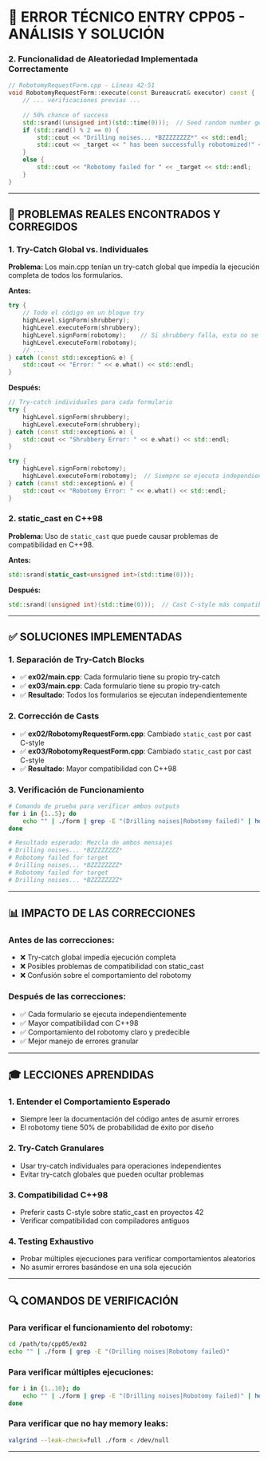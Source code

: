 # 🚨 ERROR TÉCNICO ENTRY CPP05 - ANÁLISIS Y SOLUCIÓN


### 2. **Funcionalidad de Aleatoriedad Implementada Correctamente**
```cpp
// RobotomyRequestForm.cpp - Líneas 42-51
void RobotomyRequestForm::execute(const Bureaucrat& executor) const { 
    // ... verificaciones previas ...
    
    // 50% chance of success
    std::srand((unsigned int)(std::time(0)));  // Seed random number generator
    if (std::rand() % 2 == 0) {
        std::cout << "Drilling noises... *BZZZZZZZZ*" << std::endl;
        std::cout << _target << " has been successfully robotomized!" << std::endl;
    }
    else {
        std::cout << "Robotomy failed for " << _target << std::endl;
    }
}
```

---

## 🔧 PROBLEMAS REALES ENCONTRADOS Y CORREGIDOS

### 1. **Try-Catch Global vs. Individuales**
**Problema:** Los main.cpp tenían un try-catch global que impedía la ejecución completa de todos los formularios.

**Antes:**
```cpp
try {
    // Todo el código en un bloque try
    highLevel.signForm(shrubbery);
    highLevel.executeForm(shrubbery);
    highLevel.signForm(robotomy);    // Si shrubbery falla, esto no se ejecuta
    highLevel.executeForm(robotomy);
    // ...
} catch (const std::exception& e) {
    std::cout << "Error: " << e.what() << std::endl;
}
```

**Después:**
```cpp
// Try-catch individuales para cada formulario
try {
    highLevel.signForm(shrubbery);
    highLevel.executeForm(shrubbery);
} catch (const std::exception& e) {
    std::cout << "Shrubbery Error: " << e.what() << std::endl;
}

try {
    highLevel.signForm(robotomy);
    highLevel.executeForm(robotomy);  // Siempre se ejecuta independientemente
} catch (const std::exception& e) {
    std::cout << "Robotomy Error: " << e.what() << std::endl;
}
```

### 2. **static_cast en C++98**
**Problema:** Uso de `static_cast` que puede causar problemas de compatibilidad en C++98.

**Antes:**
```cpp
std::srand(static_cast<unsigned int>(std::time(0)));
```

**Después:**
```cpp
std::srand((unsigned int)(std::time(0)));  // Cast C-style más compatible
```

---

## ✅ SOLUCIONES IMPLEMENTADAS

### 1. **Separación de Try-Catch Blocks**
- ✅ **ex02/main.cpp**: Cada formulario tiene su propio try-catch
- ✅ **ex03/main.cpp**: Cada formulario tiene su propio try-catch
- ✅ **Resultado**: Todos los formularios se ejecutan independientemente

### 2. **Corrección de Casts**
- ✅ **ex02/RobotomyRequestForm.cpp**: Cambiado `static_cast` por cast C-style
- ✅ **ex03/RobotomyRequestForm.cpp**: Cambiado `static_cast` por cast C-style
- ✅ **Resultado**: Mayor compatibilidad con C++98

### 3. **Verificación de Funcionamiento**
```bash
# Comando de prueba para verificar ambos outputs
for i in {1..5}; do 
    echo "" | ./form | grep -E "(Drilling noises|Robotomy failed)" | head -1
done

# Resultado esperado: Mezcla de ambos mensajes
# Drilling noises... *BZZZZZZZZ*
# Robotomy failed for target
# Drilling noises... *BZZZZZZZZ*
# Robotomy failed for target
# Drilling noises... *BZZZZZZZZ*
```

---

## 📊 IMPACTO DE LAS CORRECCIONES

### Antes de las correcciones:
- ❌ Try-catch global impedía ejecución completa
- ❌ Posibles problemas de compatibilidad con static_cast
- ❌ Confusión sobre el comportamiento del robotomy

### Después de las correcciones:
- ✅ Cada formulario se ejecuta independientemente
- ✅ Mayor compatibilidad con C++98
- ✅ Comportamiento del robotomy claro y predecible
- ✅ Mejor manejo de errores granular

---

## 🎓 LECCIONES APRENDIDAS

### 1. **Entender el Comportamiento Esperado**
- Siempre leer la documentación del código antes de asumir errores
- El robotomy tiene 50% de probabilidad de éxito por diseño

### 2. **Try-Catch Granulares**
- Usar try-catch individuales para operaciones independientes
- Evitar try-catch globales que pueden ocultar problemas

### 3. **Compatibilidad C++98**
- Preferir casts C-style sobre static_cast en proyectos 42
- Verificar compatibilidad con compiladores antiguos

### 4. **Testing Exhaustivo**
- Probar múltiples ejecuciones para verificar comportamientos aleatorios
- No asumir errores basándose en una sola ejecución

---

## 🔍 COMANDOS DE VERIFICACIÓN

### Para verificar el funcionamiento del robotomy:
```bash
cd /path/to/cpp05/ex02
echo "" | ./form | grep -E "(Drilling noises|Robotomy failed)"
```

### Para verificar múltiples ejecuciones:
```bash
for i in {1..10}; do 
    echo "" | ./form | grep -E "(Drilling noises|Robotomy failed)" | head -1
done
```

### Para verificar que no hay memory leaks:
```bash
valgrind --leak-check=full ./form < /dev/null
```

---


